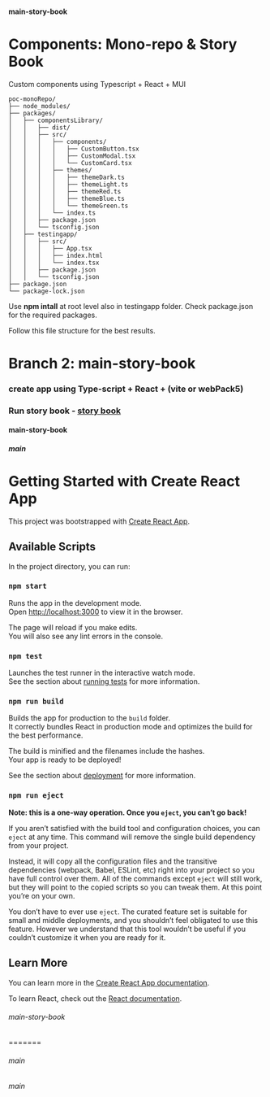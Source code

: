 #### main-story-book
# Components: Mono-repo & Story Book
Custom components using Typescript + React + MUI
```
poc-monoRepo/
├── node_modules/
├── packages/
│   ├── componentsLibrary/
│   │   ├── dist/
│   │   ├── src/
│   │   │   ├── components/
│   │   │   │   ├── CustomButton.tsx
│   │   │   │   ├── CustomModal.tsx
│   │   │   │   └── CustomCard.tsx
│   │   │   ├── themes/
│   │   │   │   ├── themeDark.ts
│   │   │   │   ├── themeLight.ts
│   │   │   │   ├── themeRed.ts
│   │   │   │   ├── themeBlue.ts
│   │   │   │   └── themeGreen.ts
│   │   │   └── index.ts
│   │   ├── package.json
│   │   └── tsconfig.json
│   ├── testingapp/
│   │   ├── src/
│   │   │   ├── App.tsx
│   │   │   ├── index.html
│   │   │   └── index.tsx
│   │   ├── package.json
│   │   └── tsconfig.json
├── package.json
└── package-lock.json
```
Use **npm intall** at root level also in testingapp folder.
Check package.json for the required packages.

Follow this file structure for the best results.

# Branch 2: main-story-book
### create app using Type-script + React + (vite or webPack5)
### Run story book - [story book](https://storybook.js.org/docs/get-started/install)

#### main-story-book
##### main
# Getting Started with Create React App

This project was bootstrapped with [Create React App](https://github.com/facebook/create-react-app).

## Available Scripts

In the project directory, you can run:

### `npm start`

Runs the app in the development mode.\
Open [http://localhost:3000](http://localhost:3000) to view it in the browser.

The page will reload if you make edits.\
You will also see any lint errors in the console.

### `npm test`

Launches the test runner in the interactive watch mode.\
See the section about [running tests](https://facebook.github.io/create-react-app/docs/running-tests) for more information.

### `npm run build`

Builds the app for production to the `build` folder.\
It correctly bundles React in production mode and optimizes the build for the best performance.

The build is minified and the filenames include the hashes.\
Your app is ready to be deployed!

See the section about [deployment](https://facebook.github.io/create-react-app/docs/deployment) for more information.

### `npm run eject`

**Note: this is a one-way operation. Once you `eject`, you can’t go back!**

If you aren’t satisfied with the build tool and configuration choices, you can `eject` at any time. This command will remove the single build dependency from your project.

Instead, it will copy all the configuration files and the transitive dependencies (webpack, Babel, ESLint, etc) right into your project so you have full control over them. All of the commands except `eject` will still work, but they will point to the copied scripts so you can tweak them. At this point you’re on your own.

You don’t have to ever use `eject`. The curated feature set is suitable for small and middle deployments, and you shouldn’t feel obligated to use this feature. However we understand that this tool wouldn’t be useful if you couldn’t customize it when you are ready for it.

## Learn More

You can learn more in the [Create React App documentation](https://facebook.github.io/create-react-app/docs/getting-started).

To learn React, check out the [React documentation](https://reactjs.org/).
###### main-story-book
=======
###### main
###### main
